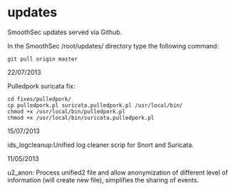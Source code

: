 updates
=======

SmoothSec updates served via Github.

In the SmoothSec /root/updates/ directory type the following command:

 `git pull origin master`

22/07/2013

Pulledpork suricata fix:<br>

`cd fixes/pulledpork/`<br>
`cp pulledpork.pl suricata.pulledpork.pl /usr/local/bin/`<br>
`chmod +x /usr/local/bin/pulledpork.pl`<br>
`chmod +x /usr/local/bin/suricata.pulledpork.pl`<br> 


15/07/2013

ids_logcleanup:Unified log cleaner scrip for Snort and Suricata. 

11/05/2013

u2_anon: Process unified2 file and allow anonymization of different level
of information (will create new file), simplifies the sharing of events. 
